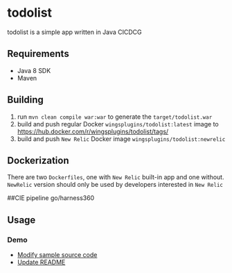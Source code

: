 # todolist

todolist is a simple app written in Java
CICDCG


## Requirements

* Java 8 SDK
* Maven


## Building
1. run `mvn clean compile war:war` to generate the `target/todolist.war`
1. build and push regular Docker `wingsplugins/todolist:latest` image to https://hub.docker.com/r/wingsplugins/todolist/tags/
1. build and push `New Relic` Docker image `wingsplugins/todolist:newrelic`


## Dockerization
There are two `Dockerfiles`, one with `New Relic` built-in app and one without.
`NewRelic` version should only be used by developers interested in `New Relic`


##CIE pipeline 
go/harness360 

 
## Usage

    
### Demo
* [Modify sample source code](src/main/java/bookstore/Inventory.java)
* [Update README](README.md) 
